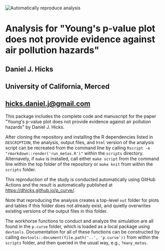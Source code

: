 ![Automatically reproduce analysis](https://github.com/dhicks/p_curve/workflows/Automatically%20reproduce%20analysis/badge.svg?event=push)

# Analysis for "Young's p-value plot does not provide evidence against air pollution hazards"
## Daniel J. Hicks
## University of California, Merced
## <hicks.daniel.j@gmail.com>

This package includes the complete code and manuscript for the paper "Young's p-value plot does not provide evidence against air pollution hazards" by Daniel J. Hicks.  

After cloning the repository and installing the R dependencies listed in `DESCRIPTION`, the analysis, output files, and `html` version of the analysis script can be recreated from the command line by calling `Rscript -e "rmarkdown::render('run_metas.R')"` within the `scripts` directory.  Alternavely, if `make` is installed, call either `make script` from the command line within the top folder of the repository or `make knit` from within the `scripts` folder.   

This reproduction of the study is conducted automatically using GitHub Actions and the result is automatically published at <https://dhicks.github.io/p_curve/>. 

Note that reproducing the analysis creates a top-level `out` folder for plots and tables if this folder does not already exist, and quietly overwrites existing versions of the output files in this folder.  

The workhorse functions to conduct and analyze the simulation are all found in the `p.curve` folder, which is loaded as a local package using `devtools`.  Documentation for all of these functions can be constructed by calling `devtools::document(file.path('..', 'p.curve'))` from within the `scripts` folder, and then queried in the usual way, e.g., `?many_metas`. 

